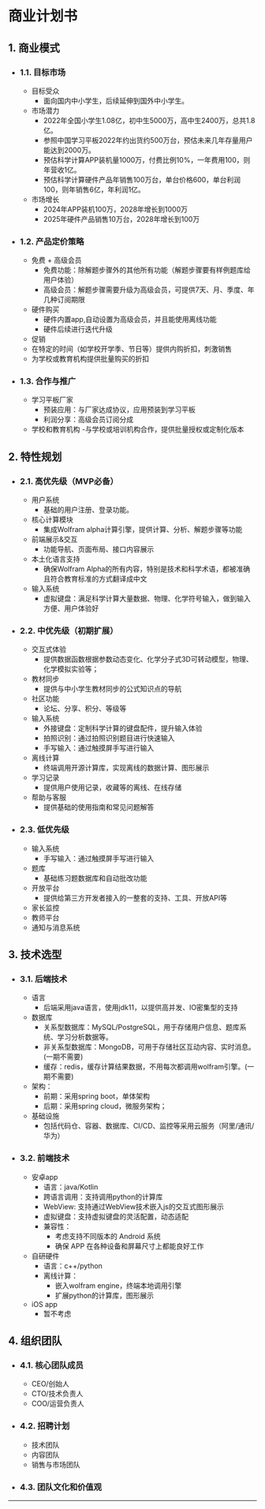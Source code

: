# 商业计划书

## 1. 商业模式
   - ### 1.1. 目标市场
     - 目标受众
       - 面向国内中小学生，后续延伸到国外中小学生。
     - 市场潜力
       - 2022年全国小学生1.08亿，初中生5000万，高中生2400万，总共1.8亿。
       - 参照中国学习平板2022年约出货约500万台，预估未来几年存量用户能达到2000万。
       - 预估科学计算APP装机量1000万，付费比例10%，一年费用100，则年营收1亿。
       - 预估科学计算硬件产品年销售100万台，单台价格600，单台利润100，则年销售6亿，年利润1亿。
     - 市场增长
       - 2024年APP装机100万，2028年增长到1000万
       - 2025年硬件产品销售10万台，2028年增长到100万
   - ### 1.2. 产品定价策略
     - 免费 + 高级会员
       - 免费功能：除解题步骤外的其他所有功能（解题步骤要有样例题库给用户体验）
       - 高级会员：解题步骤需要升级为高级会员，可提供7天、月、季度、年几种订阅期限
     - 硬件购买
       - 硬件内置app,自动设置为高级会员，并且能使用离线功能
       - 硬件后续进行迭代升级
      - 促销
       - 在特定的时间（如学校开学季、节日等）提供内购折扣，刺激销售
       - 为学校或教育机构提供批量购买的折扣
   - ### 1.3. 合作与推广
     - 学习平板厂家
       - 预装应用：与厂家达成协议，应用预装到学习平板
       - 利润分享：高级会员订阅分成
     - 学校和教育机构
       -与学校或培训机构合作，提供批量授权或定制化版本

## 2. 特性规划
   - ### 2.1. 高优先级（MVP必备）
     - 用户系统
       - 基础的用户注册、登录功能。
     - 核心计算模块
       - 集成Wolfram alpha计算引擎，提供计算、分析、解题步骤等功能
     - 前端展示&交互
       - 功能导航、页面布局、接口内容展示
     - 本土化语言支持
       - 确保Wolfram Alpha的所有内容，特别是技术和科学术语，都被准确且符合教育标准的方式翻译成中文
     - 输入系统
       - 虚拟键盘：满足科学计算大量数据、物理、化学符号输入，做到输入方便、用户体验好
   - ### 2.2. 中优先级（初期扩展）
     - 交互式体验
       - 提供数据函数根据参数动态变化、化学分子式3D可转动模型，物理、化学模拟实验等；
     - 教材同步
       - 提供与中小学生教材同步的公式知识点的导航
     - 社区功能
       - 论坛、分享、积分、等级等
     - 输入系统
       - 外接键盘：定制科学计算的键盘配件，提升输入体验
       - 拍照识别：通过拍照识别题目进行快速输入
       - 手写输入：通过触摸屏手写进行输入
     - 离线计算
       - 终端调用开源计算库，实现离线的数据计算、图形展示
     - 学习记录
       - 提供用户使用记录，收藏等的离线、在线存储
     - 帮助与客服
       - 提供基础的使用指南和常见问题解答
   - ### 2.3. 低优先级
     - 输入系统
       - 手写输入：通过触摸屏手写进行输入
     - 题库
       - 基础练习题数据库和自动批改功能
     - 开放平台
       - 提供给第三方开发者接入的一整套的支持、工具、开放API等
     - 家长监控
     - 教师平台
     - 通知与消息系统

## 3. 技术选型
   - ### 3.1. 后端技术
     - 语言
       - 后端采用java语言，使用jdk11，以提供高并发、IO密集型的支持
     - 数据库
       - 关系型数据库：MySQL/PostgreSQL，用于存储用户信息、题库系统、学习分析数据等。
       - 非关系型数据库：MongoDB，可用于存储社区互动内容、实时消息。(一期不需要)
       - 缓存：redis，缓存计算结果数据，不用每次都调用wolfram引擎。(一期不需要)
     - 架构：
       - 前期：采用spring boot，单体架构
       - 后期：采用spring cloud，微服务架构；
     - 基础设施
       - 包括代码仓、容器、数据库、CI/CD、监控等采用云服务（阿里/通讯/华为）
   - ### 3.2. 前端技术
     - 安卓app
       - 语言：java/Kotlin
       - 跨语言调用：支持调用python的计算库
       - WebView: 支持通过WebView技术嵌入js的交互式图形展示
       - 虚拟键盘：支持虚拟键盘的灵活配置，动态适配
       - 兼容性：
         - 考虑支持不同版本的 Android 系统
         - 确保 APP 在各种设备和屏幕尺寸上都能良好工作
     - 自研硬件
       - 语言：c++/python
       - 离线计算：
         - 嵌入wolfram engine，终端本地调用引擎
         - 扩展python的计算库，图形展示
     - iOS app
       - 暂不考虑

## 4. 组织团队
   - ### 4.1. 核心团队成员
     - CEO/创始人
     - CTO/技术负责人
     - COO/运营负责人
   - ### 4.2. 招聘计划
     - 技术团队
     - 内容团队
     - 销售与市场团队
   - ### 4.3. 团队文化和价值观

---

